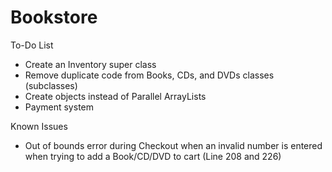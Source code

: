 # Bookstore

To-Do List
- Create an Inventory super class
- Remove duplicate code from Books, CDs, and DVDs classes (subclasses)
- Create objects instead of Parallel ArrayLists
- Payment system


Known Issues
- Out of bounds error during Checkout when an invalid number is entered when trying to add a Book/CD/DVD to cart (Line 208 and 226)
